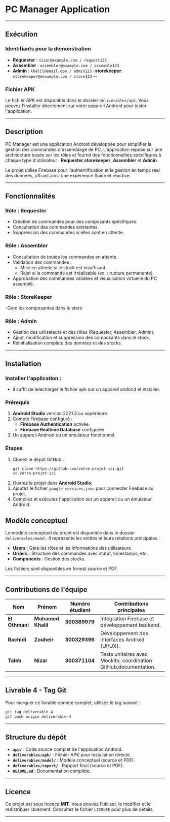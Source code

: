 

# **PC Manager Application**


---

## **Exécution**

### **Identifiants pour la démonstration**
- **Requester** : `nizar@example.com / request123`
- **Assembler** : `assembler@example.com / assemble123`
- **Admin** : `khalil@email.com / admin123`
-**storekeeper**: `storekeeper@eexample.com / store123`
--
### **Fichier APK**
Le fichier APK est disponible dans le dossier `deliverables/apk`. Vous pouvez l'installer directement sur votre appareil Android pour tester l'application.

---


## **Description**
PC Manager est une application Android développée pour simplifier la gestion des commandes d'assemblage de PC. L'application repose sur une architecture basée sur les rôles et fournit des fonctionnalités spécifiques à chaque type d'utilisateur : **Requester**,**storekeeper**, **Assembler** et **Admin**. 

Le projet utilise Firebase pour l'authentification et la gestion en temps réel des données, offrant ainsi une expérience fluide et réactive.

---

## **Fonctionnalités**

### **Rôle : Requester**
- Création de commandes pour des composants spécifiques.
- Consultation des commandes existantes.
- Suppression des commandes si elles sont en attente.

### **Rôle : Assembler**
- Consultation de toutes les commandes en attente.
- Validation des commandes :
  - Mise en attente si le stock est insuffisant.
  - Rejet si la commande est irréalisable (ex. : rupture permanente).
- Approbation des commandes validées et visualisation virtuelle du PC assemblé.
### **Rôle : StoreKeeper**
-Gere les composantes dans le store 
### **Rôle : Admin**
- Gestion des utilisateurs et des rôles (Requester, Assembler, Admin).
- Ajout, modification et suppression des composants dans le stock.
- Réinitialisation complète des données et des stocks.

---

## **Installation**

### Installer l'application : 
- il suffit de telecharger le fichier apk sur un appareil andorid et installer.

### **Prérequis**
1. **Android Studio** version 2021.3 ou supérieure.
2. Compte Firebase configuré :
   - **Firebase Authentication** activée.
   - **Firebase Realtime Database** configurée.
3. Un appareil Android ou un émulateur fonctionnel.

### **Étapes**
1. Clonez le dépôt GitHub :
   ```bash
   git clone https://github.com/votre-projet-ici.git
   cd votre-projet-ici
   ```
2. Ouvrez le projet dans **Android Studio**.
3. Ajoutez le fichier `google-services.json` pour connecter Firebase au projet.
4. Compilez et exécutez l'application sur un appareil ou un émulateur Android.


## **Modèle conceptuel**
Le modèle conceptuel du projet est disponible dans le dossier `deliverables/model`. Il représente les entités et leurs relations principales :
- **Users** : Gère les rôles et les informations des utilisateurs.
- **Orders** : Structure des commandes avec statut, timestamps, etc.
- **Components** : Gestion des stocks.

Les fichiers sont disponibles en format source et PDF.

---

## **Contributions de l'équipe**

| **Nom**           | **Prénom**        | **Numéro étudiant** | **Contributions principales**                                    |
|-------------------|-------------------|---------------------|------------------------------------------------------------------|
| **El Othmani**    | **Mohamed Khalil**| **300389979**       | Intégration Firebase et développement backend.                   |
| **Rachidi**       | **Zouheir**       | **300329396**         | Développement des interfaces Android (UI/UX).                    |
| **Taleb**         | **Nizar**         | **300371104**       | Tests unitaires avec Mockito, coordination GitHub,documentation. |

---

## **Livrable 4 - Tag Git**
Pour marquer ce livrable comme complet, utilisez le tag suivant :
```bash
git tag deliverable-4
git push origin deliverable-4
```

---

## **Structure du dépôt**

- **`app/`** : Code source complet de l'application Android.
- **`deliverables/apk/`** : Fichier APK pour installation directe.
- **`deliverables/model/`** : Modèle conceptuel (source et PDF).
- **`deliverables/report/`** : Rapport final (source et PDF).
- **`README.md`** : Documentation complète.

---

## **Licence**
Ce projet est sous licence **MIT**. Vous pouvez l'utiliser, le modifier et le redistribuer librement. Consultez le fichier `LICENSE` pour plus de détails.

---
```